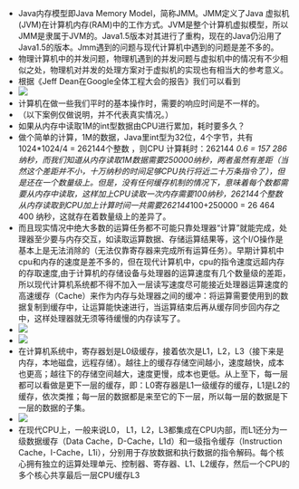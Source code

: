 - Java内存模型即Java Memory Model，简称JMM。JMM定义了Java 虚拟机(JVM)在计算机内存(RAM)中的工作方式。JVM是整个计算机虚拟模型，所以JMM是隶属于JVM的。Java1.5版本对其进行了重构，现在的Java仍沿用了Java1.5的版本。Jmm遇到的问题与现代计算机中遇到的问题是差不多的。
- 物理计算机中的并发问题，物理机遇到的并发问题与虚拟机中的情况有不少相似之处，物理机对并发的处理方案对于虚拟机的实现也有相当大的参考意义。
- 根据《Jeff Dean在Google全体工程大会的报告》我们可以看到
- ![](file:///C:\Users\wbxu\AppData\Local\Temp\ksohtml6668\wps15.jpg)
- 计算机在做一些我们平时的基本操作时，需要的响应时间是不一样的。
- （以下案例仅做说明，并不代表真实情况。）
- 如果从内存中读取1M的int型数据由CPU进行累加，耗时要多久？
- 做个简单的计算，1M的数据，Java里int型为32位，4个字节，共有1024*1024/4 = 262144个整数 ，则CPU 计算耗时：262144 *0.6 = 157 286 纳秒，而我们知道从内存读取1M数据需要250000纳秒，两者虽然有差距（当然这个差距并不小，十万纳秒的时间足够CPU执行将近二十万条指令了），但是还在一个数量级上。但是，没有任何缓存机制的情况下，意味着每个数都需要从内存中读取，这样加上CPU读取一次内存需要100纳秒，262144个整数从内存读取到CPU加上计算时间一共需要262144*100+250000 = 26 464 400 纳秒，这就存在着数量级上的差异了。
- 而且现实情况中绝大多数的运算任务都不可能只靠处理器“计算”就能完成，处理器至少要与内存交互，如读取运算数据、存储运算结果等，这个I/O操作是基本上是无法消除的（无法仅靠寄存器来完成所有运算任务）。早期计算机中cpu和内存的速度是差不多的，但在现代计算机中，cpu的指令速度远超内存的存取速度,由于计算机的存储设备与处理器的运算速度有几个数量级的差距，所以现代计算机系统都不得不加入一层读写速度尽可能接近处理器运算速度的高速缓存（Cache）来作为内存与处理器之间的缓冲：将运算需要使用到的数据复制到缓存中，让运算能快速进行，当运算结束后再从缓存同步回内存之中，这样处理器就无须等待缓慢的内存读写了。
- ![](file:///C:\Users\wbxu\AppData\Local\Temp\ksohtml6668\wps16.jpg)
- ![](file:///C:\Users\wbxu\AppData\Local\Temp\ksohtml6668\wps17.jpg)
- 在计算机系统中，寄存器划是L0级缓存，接着依次是L1，L2，L3（接下来是内存，本地磁盘，远程存储）。越往上的缓存存储空间越小，速度越快，成本也更高；越往下的存储空间越大，速度更慢，成本也更低。从上至下，每一层都可以看做是更下一层的缓存，即：L0寄存器是L1一级缓存的缓存，L1是L2的缓存，依次类推；每一层的数据都是来至它的下一层，所以每一层的数据是下一层的数据的子集。
- ![](file:///C:\Users\wbxu\AppData\Local\Temp\ksohtml6668\wps18.png)
- 在现代CPU上，一般来说L0， L1，L2，L3都集成在CPU内部，而L1还分为一级数据缓存（Data Cache，D-Cache，L1d）和一级指令缓存（Instruction Cache，I-Cache，L1i），分别用于存放数据和执行数据的指令解码。每个核心拥有独立的运算处理单元、控制器、寄存器、L1、L2缓存，然后一个CPU的多个核心共享最后一层CPU缓存L3